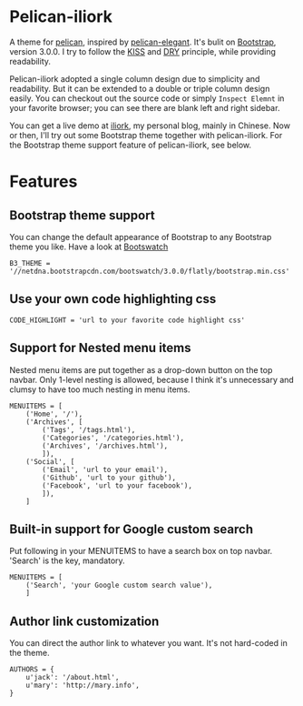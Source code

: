 # Pelican-iliork

A theme for [pelican][], inspired by [pelican-elegant][]. It's bulit on [Bootstrap][], version 3.0.0. I try to follow the [KISS][] and [DRY][] principle, while providing readability.

Pelican-iliork adopted a single column design due to simplicity and readability. But it can be extended to a double or triple column design easily. You can checkout out the source code or simply `Inspect Elemnt` in your favorite browser; you can see there are blank left and right sidebar. 

You can get a live demo at [iliork][], my personal blog, mainly in Chinese. Now or then, I'll try out some Bootstrap theme together with pelican-iliork. For the Bootstrap theme support feature of pelican-iliork, see below.

# Features
## Bootstrap theme support 

You can change the default appearance of Bootstrap to any Bootstrap theme you like. Have a look at [Bootswatch][]

    B3_THEME = '//netdna.bootstrapcdn.com/bootswatch/3.0.0/flatly/bootstrap.min.css'

## Use your own code highlighting css

    CODE_HIGHLIGHT = 'url to your favorite code highlight css'

## Support for Nested menu items

Nested menu items are put together as a drop-down button on the top navbar. Only 1-level nesting is allowed, because I think it's unnecessary and clumsy to have too much nesting in menu items.

    MENUITEMS = [
        ('Home', '/'),
        ('Archives', [
            ('Tags', '/tags.html'),
            ('Categories', '/categories.html'),
            ('Archives', '/archives.html'),
            ]),
        ('Social', [
            ('Email', 'url to your email'),
            ('Github', 'url to your github'),
            ('Facebook', 'url to your facebook'),
            ]),
        ]

## Built-in support for Google custom search

Put following in your MENUITEMS to have a search box on top navbar. 'Search' is the key, mandatory.
    
    MENUITEMS = [
        ('Search', 'your Google custom search value'),
        ]
    
## Author link customization

You can direct the author link to whatever you want. It's not hard-coded in the theme.

    AUTHORS = {
        u'jack': '/about.html',
        u'mary': 'http://mary.info',
    }



[pelican]: https://github.com/getpelican/pelican
[pelican-elegant]: https://github.com/talha131/pelican-elegant
[Bootstrap]: http://getbootstrap.com
[KISS]: http://en.wikipedia.org/wiki/KISS_principle
[DRY]: http://en.wikipedia.org/wiki/Don%27t_Repeat_Yourself
[iliork]: http://blog.iliork.com
[Bootswatch]: http://bootswatch.com
[Flatly]: http://bootswatch.com/flatly/
